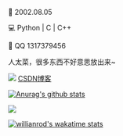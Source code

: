 🎂 2002.08.05

💻 Python | C | C++

💬 QQ 1317379456

人太菜，很多东西不好意思放出来~

[![](https://img.shields.io/badge/dynamic/json?color=000000&label=CSDN&query=%24.data.totalSubs&suffix=%20followers&url=https%3A%2F%2Fapi.spencerwoo.com%2Fsubstats%2F%3Fsource%3Dgithub%26queryKey%3DWonz5130)](https://blog.csdn.net/qq_39536828?spm=1001.2101.3001.5343)
[CSDN博客](https://blog.csdn.net/qq_39536828)


[![Anurag's github stats](https://github-readme-stats.vercel.app/api?username=xiaokamikami&theme=tokyonight&show_icons=true&count_private=true )](https://github.com/anuraghazra/github-readme-stats)


<a href="https://github.com/xiaokamikami">
  <img align="center" src="https://github-readme-stats.vercel.app/api/top-langs/?username=xiaokamikami&layout=compact" />
</a>


[![willianrod's wakatime stats](https://github-readme-stats.vercel.app/api/wakatime?username=xiaokamikami&count_private=true)](https://github.com/xiaokamikami/github-readme-stats)



<!--
**xiaokamikami/xiaokamikami** is a ✨ _special_ ✨ repository because its `README.md` (this file) appears on your GitHub profile.

Here are some ideas to get you started:

- 🔭 I’m currently working on ...
- 🌱 I’m currently learning ...
- 👯 I’m looking to collaborate on ...
- 🤔 I’m looking for help with ...
- 💬 Ask me about ...
- 📫 How to reach me: ...
- 😄 Pronouns: ...
- ⚡ Fun fact: ...
-->
